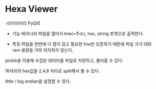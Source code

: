# Hexa Viewer

-라이브러리
PyQt5

- 기능
바이너리 파일을 열어서 line(=주소), hex, string 포맷으로 출력한다.

- 특징
파일을 한번에 다 열지 않고 필요한 line만 오픈하기 때문에 파일 크기 대비 ram 용량을 거의 차지하지 않는다.

pickle을 이용해 수집된 데이터를 파일로 저장하고, 불러올 수 있다.

16자리의 hex값을 2,4,8 자리로 split해서 볼 수 있다.

little / big endian을 설정할 수 있다.
